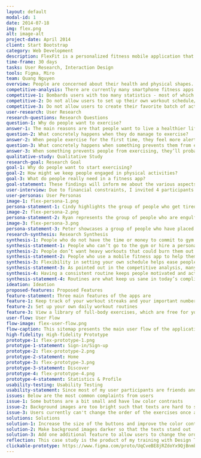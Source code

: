 ```yaml
---
layout: default
modal-id: 1
date: 2014-07-18
img: flex.png
alt: image-alt
project-date: April 2014
client: Start Bootstrap
category: Web Development
description: FlexFit is a personalized fitness mobile application that motivates people to get exercise and actually stick to their plan by having them set up their own daily workout routines.
time-frame: 30 days
tasks: User Research, Interaction Design
tools: Figma, Miro
team: Quang Nguyen
overview: People are concerned about their health and physical shapes. This is quite understandable considering how the words “fitness” and “exercise” have consistently been hot keywords on Google Search in the last five years, according to Google Trends. Many people now commit to gym memberships and/or rely on personal trainers to help them lose weight and stay fit. What about people who do not have the time or money to commit to gym memberships but still want to get fit? They need a convenient way to help them exercise more. This service should provide them with the ease of use and the flexibility of setting their own pace to avoid burnout. FlexFit was born to serve that mission.
competitive-analysis: There are currently many smartphone fitness apps on the market, such as Home Workout by Leap Fitness Group, MyFitnessPal, FitOn, Daily Workouts Free, etc. Even Google made their own fitness app. By surfing through these apps and consulting some of their active users, I have identified several critical shortcomings they are having.
competitive-1: Bombards users with too many statistics - most of which are not important to users
competitive-2: Do not allow users to set up their own workout schedule/routine, which demotivates them to keep up with their fitness plans/goals in the long run.
competitive-3: Do not allow users to create their favorite batch of activities, which is not favorable, as people are motivated by things that they like.
user-research: User Research
research-questions: Research Questions
question-1: Why do people want to exercise?
answer-1: The main reasons are that people want to live a healthier lifestyle, lose weight, and appear more attractive to others. Improving their energy and stamina is also key.
question-2: What concretely happens when they do manage to exercise?
answer-2: When people exercise for the first time, they feel more alert and energized because their heart rates are ramping up and more oxygen is being delivered to their brains. After these moments, however, they start to experience DOMS, or delayed onset muscle soreness, which makes their certain body parts ache for up to about 72 hours. When people keep up their momentum and exercise regularly, DOMS stops happening and they keep their body in control. When people manage to exercise frequently with their schedule, they feel like they’ve accomplished something by building their self-discipline. They feel healthier and are able to do more work.
question-3: What concretely happens when something prevents them from exercising?
answer-3: When something prevents people from exercising, they’ll probably notice a decrease in muscle mass, which can happen in as quickly as two weeks. Their bone density, flexibility, and overall blood flow also decrease. Long-term inactivity will affect them from head to toe, with symptoms such as increased weight gain, blood pressure issues, bone density loss, strength and stamina deterioration.
qualitative-study: Qualitative Study
research-goal: Research Goal
goal-1: Why do people want to start exercising?
goal-2: How might we keep people engaged in physical activities?
goal-3: What do people really need in a fitness app?
goal-statement: These findings will inform me about the various aspects of fitness and what features I should build to serve a very niche market for at-home users.
user-interview: Due to financial constraints, I invited 4 participants who are friends or acquaintances, who did not exercise as much as they’d like, and are active smartphone users, to a 30-minute interview session. I asked them about their interests, habits, daily routines, overall health concerns, desirable health conditions, and reasoning as well as pain points around getting exercise/taking care of their bodies.
user-personas: User Personas
image-1: flex-persona-1.png
persona-statement-1: Cindy highlights the group of people who get tired frequently throughout their day because they are too focused on their work and do not get enough physical exercise. These people often spend most of their time looking at electronic devices, either for entertainment or professional purposes, so they get fatigued easily. They desperately want to be able to lead their day with more energy so they can engage in other exciting activities outside their mainstream work.
image-2: flex-persona-2.png
persona-statement-2: Ryan represents the group of people who are engulfed with their working schedule that they have a hard time allocating time to anything else in their life. They want to exercise more often, but they don’t have time to commit to gym memberships. If new things want to have a spot in their life, those have to be set in order or follow a routine. They want to have the ability to exercise more and regularly without interfering with their working schedule. 
image-3: flex-persona-3.png
persona-statement-3: Peter showcases a group of people who have placed themselves in worse health conditions due to poor diet choices with daily high-calorie intakes, while seldom engaging in intense physical activity, possibly due to the nature of their jobs. People like Peter lack a proper system that would allow them to start building self-discipline for their bodies and empower them to strive to get in better shapes. They want to see the progress they’ve made on their journey.
research-synthesis: Research Synthesis
synthesis-1: People who do not have the time or money to commit to gym memberships turn to their smartphones to help them exercise
synthesis-statement-1: People who can’t go to the gym or hire a personal trainer for various reasons often seek viable online services that would help them improve their fitness. Smartphone apps currently dominate the market and something that we are all familiar with. They offer valuable workouts along with detailed instructions that are so convenient to mobile users, which they can’t get anywhere else.
synthesis-2: People don’t want heavy workouts that could burn them out like at the gym or extensive equipment.
synthesis-statement-2: People who use a mobile fitness app to help them exercise expect their workout sessions to be relatively short and not as heavy as gym workouts. Workout sessions at the gym tend to be quite intense, partly due to the equipment, and partly due to the pace of the trainers. People who use mobile fitness apps want to exercise with the equipment being their bodies and the grounds in their homes or workplaces, for the most part.
synthesis-3: Flexibility in setting your own schedule helps ease people into building their own fitness plan
synthesis-statement-3: As pointed out in the competitive analysis, many fitness apps on the market do not allow users to create their own fitness plan/schedule. Giving people the ability to set their own pace and bring together their favorite batch of workouts/activities motivate them to exercise more regularly.
synthesis-4: Having a consistent routine keeps people motivated and actually stick to it
synthesis-statement-4: Routines are what keep us sane in today’s complicated world. Having people turn their fitness plan into routines relieve them from the burden of remembering details and turning their personal mission into habits. Plans suck. Routines are what people stick to in the long run.
ideation: Ideation
proposed-features: Proposed Features
feature-statement: Three main features of the apps are
feature-1: Keep track of your workout streaks and your important numbers only (burned calories, weight, height, and BMI)
feature-2: Set up your own daily workout routines
feature-3: View a library of full-body exercises, which are free for you to add to your routines
user-flow: User Flow
flow-image: flex-user-flow.png
flow-caption: This sitemap presents the main user flow of the application
high-fidelity: High-fidelity Prototype
prototype-1: flex-prototype-1.png
prototype-1-statement: Sign-in/Sign-up
prototype-2: flex-prototype-2.png
prototype-2-statement: Home
prototype-3: flex-prototype-3.png
prototype-3-statement: Discover
prototype-4: flex-prototype-4.png
prototype-4-statement: Statistics & Profile
usability-testing: Usability Testing
usability-statement: Since most of my user participants are friends and acquaintances, I came directly to them to test out whether my design is working.
issues: Below are the most common complaints from users
issue-1: Some buttons are a bit small and have low color contrasts
issue-2: Background images are too bright such that texts are hard to see in some places
issue-3: Users currently can't change the order of the exercises once added
solutions: Solutions
solution-1: Increase the size of the buttons and improve the color contrast to follow WCAG Guidelines
solution-2: Make background images darker so that the texts stand out
solution-3: Add one additional feature to allow users to change the order of the exercises in their routines
reflection: This case study is the product of my training with Design Thinking, supported by resources from the Interaction Design Foundation. The Design Thinking process has been a methodology as well as a mindset in helping me understand people’s problems and figure out solutions, developing empathy and taking into account various perspectives. This experience has taught me to bring about insights, synthesize them in conjunction with my background in Computer Science, and deliver a relevant product to users who care about fitness.
clickable-prototype: https://www.figma.com/proto/UqCveBE8jRZdoYx9QjBnmb/Fitness?node-id=74%3A376&viewport=-70%2C313%2C0.5&scaling=scale-down
---
```

